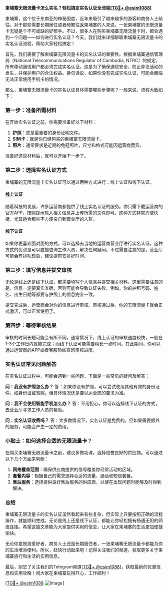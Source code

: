 **柬埔寨无限流量卡怎么实名？轻松搞定实名认证全流程[[TG💪+ @esim1088](https://t.me/s/esim1088)]**

柬埔寨，这个位于东南亚的神秘国度，近年来吸引了越来越多的游客和商务人士前往。对于那些需要长期居住或者频繁往返柬埔寨的人来说，一张柬埔寨的无限流量卡无疑是个不可或缺的好帮手。不过，很多人在购买柬埔寨无限流量卡时，都会遇到一个问题——如何进行实名认证？今天，我们就来详细聊聊柬埔寨无限流量卡的实名认证流程，帮助大家轻松搞定！

首先，我们需要了解柬埔寨无限流量卡的实名认证的重要性。根据柬埔寨通信管理局（National Telecommunications Regulator of Cambodia, NTRC）的规定，所有移动通信用户都必须完成实名认证。这是为了确保通信安全，防止非法活动的发生，并保护用户的合法权益。换句话说，如果你没有完成实名认证，可能会面临无法正常使用手机卡的情况。

那么，柬埔寨无限流量卡的实名认证具体需要哪些步骤呢？一般来说，流程大致如下：

### 第一步：准备所需材料

在开始实名认证之前，你需要准备好以下材料：
1. **护照**：这是最重要的身份证明文件。
2. **SIM卡**：就是你已经购买的柬埔寨无限流量卡。
3. **照片**：通常要求是近期的免冠照片，尺寸和格式可能因运营商而异。

准备好这些材料后，就可以开始下一步了。

### 第二步：选择实名认证方式

柬埔寨的无限流量卡实名认证可以通过两种方式进行：线上认证和线下认证。

#### 线上认证
随着科技的发展，许多运营商都提供了线上实名认证的服务。你只需下载运营商的官方APP，按照提示输入相关信息并上传所需的文件即可。这种方式非常方便快捷，尤其适合那些不方便亲自到营业厅的人群。

#### 线下认证
如果你更喜欢面对面的方式，可以选择去当地的运营商营业厅进行实名认证。这种方式的优点是可以直接咨询工作人员，解决任何疑问。不过需要注意的是，营业厅可能会有排队现象，建议提前安排好时间。

### 第三步：填写信息并提交审核

无论是线上还是线下认证，都需要填写个人信息并提交相关材料。这里需要注意的是，信息一定要真实准确，否则可能会导致认证失败。例如，你的护照号码、姓名、出生日期等都要与护照上的信息完全一致。

提交完成后，运营商会对你的信息进行审核。审核通过后，你的无限流量卡就会正式激活，可以正常使用了。

### 第四步：等待审核结果

审核的时间长短可能会有所不同，通常情况下，线上认证的审核速度较快，一般在1-3个工作日内就能完成；而线下认证可能需要稍长一点时间。在此期间，你可以通过运营商的APP或者客服热线查询审核进度。

### 实名认证常见问题解答

在实名认证过程中，可能会遇到一些问题，下面是一些常见的疑问及解答：

**问：我没有护照怎么办？**
答：如果你没有护照，可以尝试使用其他有效的身份证件，如身份证或驾照。但具体情况还是要以运营商的要求为准。

**问：我不会使用智能手机怎么办？**
答：不用担心，你可以选择线下认证的方式，去营业厅寻求工作人员的帮助。

**问：实名认证收费吗？**
答：大多数情况下，实名认证是免费的。但如果需要额外的服务，可能会产生一定的费用。

### 小贴士：如何选择合适的无限流量卡？

在购买柬埔寨无限流量卡之前，建议多做功课，选择信誉良好的供应商。可以通过以下几个方面来判断：
1. **网络覆盖范围**：确保供应商提供的信号覆盖你经常活动的区域。
2. **套餐内容**：根据自己的需求选择合适的流量、通话和短信套餐。
3. **售后服务**：选择提供良好售后服务的供应商，以便在出现问题时能够及时得到解决。

### 总结

柬埔寨无限流量卡的实名认证虽然看起来有些复杂，但实际上只要按照正确的流程操作，就能顺利完成。无论是线上还是线下认证，都能让你轻松拥有畅通无阻的网络连接。希望这篇文章能为大家提供实用的信息，让大家在柬埔寨的生活更加便捷愉快。

无论你是旅游爱好者、商务人士还是长期居住者，一张柬埔寨无限流量卡都能为你的生活增添便利。所以，赶快行动起来吧！记得关注我们的频道，获取更多关于柬埔寨旅行和生活的实用信息。

最后，别忘了关注我们的Telegram频道[[TG💪+ @esim1088](https://t.me/s/esim1088)]，获取最新的优惠信息和实用攻略！祝大家在柬埔寨玩得开心，工作顺利！

[[TG💪+ @esim1088](https://t.me/s/esim1088) ![Image](https://i.postimg.cc/4NQfJmqS/Snipaste-2025-05-13-00-14-12.png)]